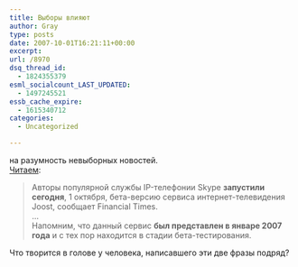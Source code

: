 ```yaml
---
title: Выборы влияют
author: Gray
type: posts
date: 2007-10-01T16:21:11+00:00
excerpt:
url: /8970
dsq_thread_id:
  - 1824355379
esml_socialcount_LAST_UPDATED:
  - 1497245521
essb_cache_expire:
  - 1615340712
categories:
  - Uncategorized

---
```








на разумность невыборных новостей.  
<a href="http://www.korrespondent.net/main/209903/" target="_blank">Читаем</a>:

> Авторы популярной службы IP-телефонии Skype **запустили сегодня**, 1 октября, бета-версию сервиса интернет-телевидения Joost, сообщает Financial Times.  
> &#8230;  
> Напомним, что данный сервис **был представлен в январе 2007 года** и с тех пор находится в стадии бета-тестирования.

Что творится в голове у человека, написавшего эти две фразы подряд?